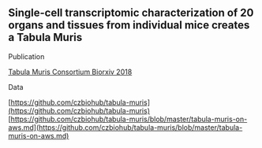 ## Single-cell transcriptomic characterization of 20 organs and tissues from individual mice creates a Tabula Muris

Publication

[Tabula Muris Consortium Biorxiv 2018](https://www.biorxiv.org/content/10.1101/237446v2)

Data

[https://github.com/czbiohub/tabula-muris](https://github.com/czbiohub/tabula-muris)<br>
[https://github.com/czbiohub/tabula-muris/blob/master/tabula-muris-on-aws.md](https://github.com/czbiohub/tabula-muris/blob/master/tabula-muris-on-aws.md)

